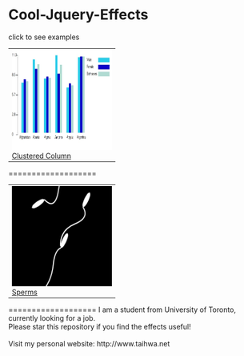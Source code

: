 Cool-Jquery-Effects
===================
click to see examples
<table style="width:100%">
<tr>
  <td>
  <a href="http://htmlpreview.github.io/?https://github.com/sth0728/Cool-Jquery-Effects/blob/master/clustered_column/clustered_column_sample.html">
  <img src="images/clustered_column.jpg" alt="Smiley face" width="200" height="200"><br>
  Clustered Column
  </a>
  </td>
</tr>
</table>
===================
<table style="width:100%">
<tr>
  <td>
  <a href="http://htmlpreview.github.io/?https://github.com/sth0728/Cool-Juqery-Effects/blob/master/sperms/sperms_sample.html">
  <img src="images/sperm.jpg" alt="Smiley face" width="200" height="200"><br>
  Sperms
  </a>
  </td>
</tr>
</table>
===================
I am a student from University of Toronto, currently looking for a job.<br>
Please star this repository if you find the effects useful!<br><br>
Visit my personal website: http://www.taihwa.net
